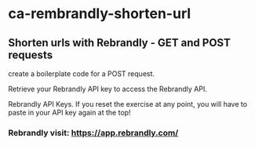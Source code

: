 # ca-rembrandly-shorten-url
## Shorten urls with Rebrandly - GET and POST requests 

create a boilerplate code for a POST request.

Retrieve your Rebrandly API key to access the Rebrandly API.

Rebrandly API Keys.
If you reset the exercise at any point, you will have to paste in your API key again at the top!

### Rebrandly visit: https://app.rebrandly.com/
